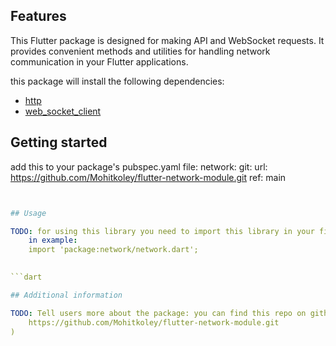 <!--
This README describes the package. If you publish this package to pub.dev,
this README's contents appear on the landing page for your package.

For information about how to write a good package README, see the guide for
[writing package pages](https://dart.dev/guides/libraries/writing-package-pages).

For general information about developing packages, see the Dart guide for
[creating packages](https://dart.dev/guides/libraries/create-library-packages)
and the Flutter guide for
[developing packages and plugins](https://flutter.dev/developing-packages).
-->



## Features
This Flutter package is designed for making API and WebSocket requests. It provides convenient methods and utilities for handling network communication in your Flutter applications.

this package will install the following dependencies:
- [http](https://pub.dev/packages/http)
- [web_socket_client](https://pub.dev/packages/web_socket_client)

## Getting started

add this to your package's pubspec.yaml file:
network:
    git:
        url: https://github.com/Mohitkoley/flutter-network-module.git
        ref: main


```yaml


## Usage

TODO: for using this library you need to import this library in your file
    in example:
    import 'package:network/network.dart';
    

```dart

## Additional information

TODO: Tell users more about the package: you can find this repo on github [here](
    https://github.com/Mohitkoley/flutter-network-module.git
)

